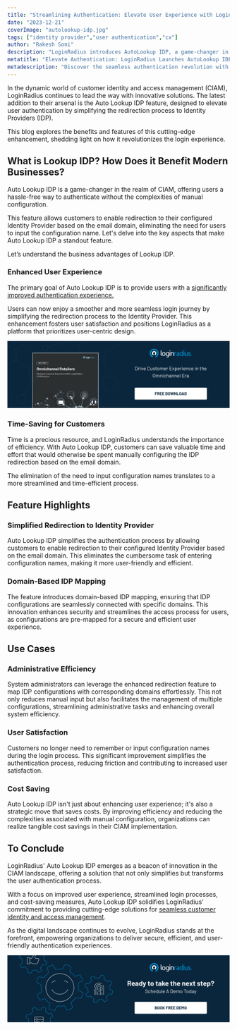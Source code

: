 ```yaml
---
title: "Streamlining Authentication: Elevate User Experience with LoginRadius AutoLookup"
date: "2023-12-21"
coverImage: "autolookup-idp.jpg"
tags: ["identity provider","user authentication","cx"]
author: "Rakesh Soni"
description: "LoginRadius introduces AutoLookup IDP, a game-changer in the CIAM landscape. Simplify authentication, save time, and elevate user satisfaction. Explore the benefits of this innovative solution and step into the future of secure and efficient login experiences."
metatitle: "Elevate Authentication: LoginRadius Launches AutoLookup IDP"
metadescription: "Discover the seamless authentication revolution with LoginRadius AutoLookup IDP. Streamlining the login experience, saving time, & enhancing security. Read more"
---
```

In the dynamic world of customer identity and access management (CIAM), LoginRadius continues to lead the way with innovative solutions. The latest addition to their arsenal is the Auto Lookup IDP feature, designed to elevate user authentication by simplifying the redirection process to Identity Providers (IDP). 

This blog explores the benefits and features of this cutting-edge enhancement, shedding light on how it revolutionizes the login experience.

## What is Lookup IDP? How Does it Benefit Modern Businesses? 

Auto Lookup IDP is a game-changer in the realm of CIAM, offering users a hassle-free way to authenticate without the complexities of manual configuration. 

This feature allows customers to enable redirection to their configured Identity Provider based on the email domain, eliminating the need for users to input the configuration name. Let's delve into the key aspects that make Auto Lookup IDP a standout feature.

Let’s understand the business advantages of Lookup IDP. 

### Enhanced User Experience

The primary goal of Auto Lookup IDP is to provide users with a [significantly improved authentication experience.](https://www.loginradius.com/customer-experience-solutions/) 

Users can now enjoy a smoother and more seamless login journey by simplifying the redirection process to the Identity Provider. This enhancement fosters user satisfaction and positions LoginRadius as a platform that prioritizes user-centric design.

[![WP-omnichannel-retail](WP-omnichannel-retail.png)](https://www.loginradius.com/resource/omnichannel-retailer-customer-experience)

### Time-Saving for Customers

Time is a precious resource, and LoginRadius understands the importance of efficiency. With Auto Lookup IDP, customers can save valuable time and effort that would otherwise be spent manually configuring the IDP redirection based on the email domain.

The elimination of the need to input configuration names translates to a more streamlined and time-efficient process.

## Feature Highlights

### Simplified Redirection to Identity Provider

Auto Lookup IDP simplifies the authentication process by allowing customers to enable redirection to their configured Identity Provider based on the email domain. This eliminates the cumbersome task of entering configuration names, making it more user-friendly and efficient.

### Domain-Based IDP Mapping

The feature introduces domain-based IDP mapping, ensuring that IDP configurations are seamlessly connected with specific domains. This innovation enhances security and streamlines the access process for users, as configurations are pre-mapped for a secure and efficient user experience.

## Use Cases

### Administrative Efficiency

System administrators can leverage the enhanced redirection feature to map IDP configurations with corresponding domains effortlessly. This not only reduces manual input but also facilitates the management of multiple configurations, streamlining administrative tasks and enhancing overall system efficiency.

### User Satisfaction

Customers no longer need to remember or input configuration names during the login process. This significant improvement simplifies the authentication process, reducing friction and contributing to increased user satisfaction.

### Cost Saving

Auto Lookup IDP isn't just about enhancing user experience; it's also a strategic move that saves costs. By improving efficiency and reducing the complexities associated with manual configuration, organizations can realize tangible cost savings in their CIAM implementation.

## To Conclude

LoginRadius' Auto Lookup IDP emerges as a beacon of innovation in the CIAM landscape, offering a solution that not only simplifies but transforms the user authentication process. 

With a focus on improved user experience, streamlined login processes, and cost-saving measures, Auto Lookup IDP solidifies LoginRadius' commitment to providing cutting-edge solutions for [seamless customer identity and access management](https://www.loginradius.com/blog/identity/seamless-customer-journey-identity-management/). 

As the digital landscape continues to evolve, LoginRadius stands at the forefront, empowering organizations to deliver secure, efficient, and user-friendly authentication experiences. 

[![book-a-free-demo-loginradius](../../assets/book-a-demo-loginradius.png)](https://www.loginradius.com/book-a-demo/)